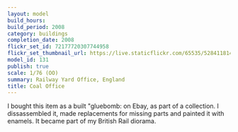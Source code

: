 ```yaml
---
layout: model
build_hours: 
build_period: 2008
category: buildings
completion_date: 2008
flickr_set_id: 72177720307744958
flickr_set_thumbnail_url: https://live.staticflickr.com/65535/52841181435_f20d954d6d_m.jpg
model_id: 131
publish: true
scale: 1/76 (OO)
summary: Railway Yard Office, England
title: Coal Office
---
```


I bought this item as a built "gluebomb: on Ebay, as part of a collection. I dissassembled it, made replacements for missing parts and painted it with enamels. It became part of my British Rail diorama.
